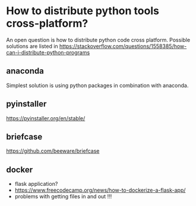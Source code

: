 # How to distribute python tools cross-platform?
An open question is how to distribute python code cross platform.
Possible solutions are listed in https://stackoverflow.com/questions/1558385/how-can-i-distribute-python-programs

## anaconda
Simplest solution is using python packages in combination with anaconda.

## pyinstaller
https://pyinstaller.org/en/stable/

## briefcase
https://github.com/beeware/briefcase

## docker
- flask application?
- https://www.freecodecamp.org/news/how-to-dockerize-a-flask-app/
- problems with getting files in and out !!!

